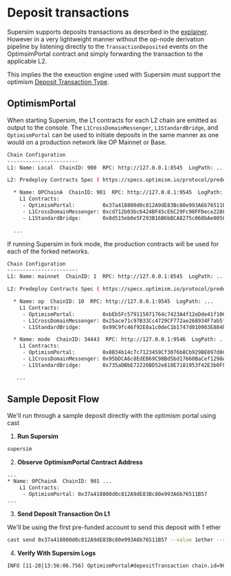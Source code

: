 # Deposit transactions

Supersim supports deposits transactions as described in the [explainer](https://docs.optimism.io/stack/transactions/deposit-flow). However in a very lightweight manner without the op-node derivation pipeline by listening directly to the `TransactionDeposited` events on the OptimsimPortal contract and simply forwarding the transaction to the applicable L2.

This implies the the exeuction engine used with Supersim must support the optimism [Deposit Transaction Type](https://specs.optimism.io/protocol/deposits.html#the-deposited-transaction-type).

## OptimismPortal 

When starting Supersim, the L1 contracts for each L2 chain are emitted as output to the console. The `L1CrossDomainMessenger`, `L1StandardBridge`, and `OptimismPortal` can be used to initiate deposits in the same manner as one would on a production network like OP Mainnet or Base.

```bash
Chain Configuration
-----------------------
L1: Name: Local  ChainID: 900  RPC: http://127.0.0.1:8545  LogPath: ...

L2: Predeploy Contracts Spec ( https://specs.optimism.io/protocol/predeploys.html )

  * Name: OPChainA  ChainID: 901  RPC: http://127.0.0.1:9545  LogPath: ...
    L1 Contracts:
     - OptimismPortal:         0x37a418800d0c812A9dE83Bc80e993A6b76511B57
     - L1CrossDomainMessenger: 0xcd712b03bc6424BF45cE6C29Fc90FFDece228F6E
     - L1StandardBridge:       0x8d515eb0e5F293B16B6bBCA8275c060bAe0056B0

  ...
```

If running Supersim in fork mode, the production contracts will be used for each of the forked networks.

```bash
Chain Configuration
-----------------------
L1: Name: mainnet  ChainID: 1  RPC: http://127.0.0.1:8545  LogPath: ...

L2: Predeploy Contracts Spec ( https://specs.optimism.io/protocol/predeploys.html )

  * Name: op  ChainID: 10  RPC: http://127.0.0.1:9545  LogPath: ...
    L1 Contracts:
     - OptimismPortal:         0xbEb5Fc579115071764c7423A4f12eDde41f106Ed
     - L1CrossDomainMessenger: 0x25ace71c97B33Cc4729CF772ae268934F7ab5fA1
     - L1StandardBridge:       0x99C9fc46f92E8a1c0deC1b1747d010903E884bE1

  * Name: mode  ChainID: 34443  RPC: http://127.0.0.1:9546  LogPath: ...
    L1 Contracts:
     - OptimismPortal:         0x8B34b14c7c7123459Cf3076b8Cb929BE097d0C07
     - L1CrossDomainMessenger: 0x95bDCA6c8EdEB69C98Bd5bd17660BaCef1298A6f
     - L1StandardBridge:       0x735aDBbE72226BD52e818E7181953f42E3b0FF21

   ...
```

## Sample Deposit Flow

We'll run through a sample deposit directly with the optimism portal using cast

1. **Run Supersim**

```bash
supersim
```

2. **Observe OptimismPortal Contract Address**

```bash
...
* Name: OPChainA  ChainID: 901 ...
    L1 Contracts:
     - OptimismPortal: 0x37a418800d0c812A9dE83Bc80e993A6b76511B57
...
```

3. **Send Deposit Transaction On L1**

We'll be using the first pre-funded account to send this deposit with 1 ether

```bash
cast send 0x37a418800d0c812A9dE83Bc80e993A6b76511B57 --value 1ether --rpc-url http://localhost:8545 --private-key 0xac0974bec39a17e36ba4a6b4d238ff944bacb478cbed5efcae784d7bf4f2ff80
```

4. **Verify With Supersim Logs**

```bash
INFO [11-28|13:56:06.756] OptimismPortal#depositTransaction chain.id=901 l2TxHash=0x592d6e13016751332115df1fce59904176bfe447854196ed1b97ee00f14be469
```